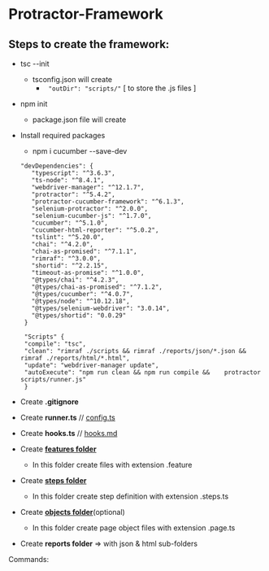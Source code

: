# Protractor-Framework

 ## Steps to create the framework: 
 
  * tsc --init
      - tsconfig.json will create
         - ` "outDir": "scripts/"` [ to store the .js files ]
  * npm init
    - package.json file will create
  * Install required packages
       - npm i cucumber --save-dev
  
        "devDependencies": {
           "typescript": "^3.6.3",
           "ts-node": "^8.4.1",
           "webdriver-manager": "^12.1.7",
           "protractor": "^5.4.2",
           "protractor-cucumber-framework": "^6.1.3",
           "selenium-protractor": "^2.0.0",
           "selenium-cucumber-js": "^1.7.0",
           "cucumber": "^5.1.0",
           "cucumber-html-reporter": "^5.0.2",
           "tslint": "^5.20.0",
           "chai": "^4.2.0",
           "chai-as-promised": "^7.1.1",
           "rimraf": "^3.0.0",
           "shortid": "^2.2.15",
           "timeout-as-promise": "^1.0.0",
           "@types/chai": "^4.2.3",
           "@types/chai-as-promised": "^7.1.2",
           "@types/cucumber": "^4.0.7",
           "@types/node": "^10.12.18",
           "@types/selenium-webdriver": "3.0.14",
           "@types/shortid": "0.0.29"
         }   

         "Scripts" {
         "compile": "tsc",
         "clean": "rimraf ./scripts && rimraf ./reports/json/*.json && rimraf ./reports/html/*.html",
         "update": "webdriver-manager update",
         "autoExecute": "npm run clean && npm run compile &&    protractor scripts/runner.js"
         }   

  * Create **.gitignore**
  * Create **runner.ts** // [config.ts](https://github.com/angular/protractor/blob/master/lib/config.ts)
  * Create **hooks.ts** // [hooks.md](https://github.com/cucumber/cucumber-js/blob/master/docs/support_files/hooks.md)
  * Create [**features folder**](https://github.com/cucumber/cucumber-js/blob/master/features/background.feature)
    * In this folder create files with extension .feature
  * Create [**steps folder**](https://github.com/cucumber/cucumber-js/blob/master/docs/support_files/step_definitions.md)
    * In this folder create step definition with extension .steps.ts
  * Create [**objects folder**](https://github.com/angular/protractor/blob/master/docs/page-objects.md)(optional)
    * In this folder create page object files with extension .page.ts
  * Create **reports folder** => with json & html sub-folders


  Commands: